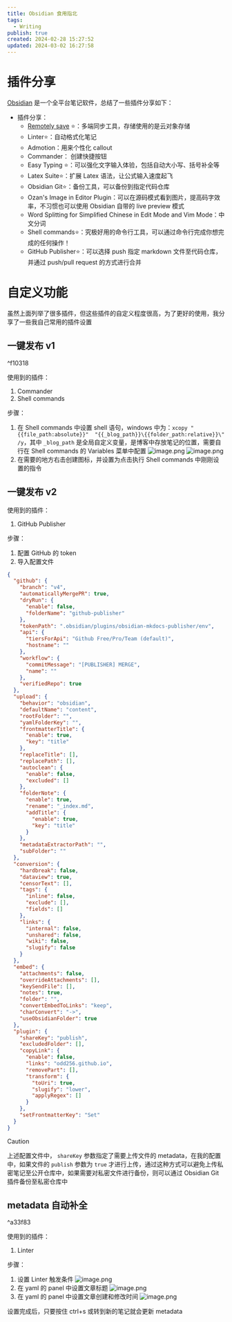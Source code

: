 ```yaml
---
title: Obsidian 食用指北
tags:
  - Writing
publish: true
created: 2024-02-28 15:27:52
updated: 2024-03-02 16:27:58
---
```


# 插件分享

[Obsidian](https://obsidian.md/) 是一个全平台笔记软件，总结了一些插件分享如下：
- 插件分享：
	- [Remotely save](笔记备份与同步.md) ⭐：多端同步工具，存储使用的是云对象存储
	- Linter⭐：自动格式化笔记
	- Admotion：用来个性化 callout
	- Commander： 创建快捷按钮
	- Easy Typing ⭐：可以强化文字输入体验，包括自动大小写、括号补全等
	- Latex Suite⭐：扩展 Latex 语法，让公式输入速度起飞
	- Obsidian Git⭐：备份工具，可以备份到指定代码仓库
	- Ozan's Image in Editor Plugin：可以在源码模式看到图片，提高码字效率，不习惯也可以使用 Obsidian 自带的 live preview 模式
	- Word Splitting for Simplified Chinese in Edit Mode and Vim Mode：中文分词
	- Shell commands⭐：究极好用的命令行工具，可以通过命令行完成你想完成的任何操作！
	- GitHub Publisher⭐：可以选择 push 指定 markdown 文件至代码仓库，并通过 push/pull request 的方式进行合并

# 自定义功能

虽然上面列举了很多插件，但这些插件的自定义程度很高，为了更好的使用，我分享了一些我自己常用的插件设置

## 一键发布 v1

^f10318

使用到的插件：
1. Commander
2. Shell commands

步骤：
1. 在 Shell commands 中设置 shell 语句，windows 中为：`xcopy "{{file_path:absolute}}"  "{{_blog_path}}\{{folder_path:relative}}\" /y`，其中 `_blog_path` 是全局自定义变量，是博客中存放笔记的位置，需要自行在 Shell commands 的 Variables 菜单中配置
	![image.png](https://obsidian-pic-1258776558.cos.ap-nanjing.myqcloud.com/202402281621171.png)
	![image.png](https://obsidian-pic-1258776558.cos.ap-nanjing.myqcloud.com/202402281621963.png)
2. 在需要的地方右击创建图标，并设置为点击执行 Shell commands 中刚刚设置的指令

## 一键发布 v2

使用到的插件：
1. GitHub Publisher

步骤：
1. 配置 GitHub 的 token
2. 导入配置文件
```json
{
  "github": {
    "branch": "v4",
    "automaticallyMergePR": true,
    "dryRun": {
      "enable": false,
      "folderName": "github-publisher"
    },
    "tokenPath": ".obsidian/plugins/obsidian-mkdocs-publisher/env",
    "api": {
      "tiersForApi": "Github Free/Pro/Team (default)",
      "hostname": ""
    },
    "workflow": {
      "commitMessage": "[PUBLISHER] MERGE",
      "name": ""
    },
    "verifiedRepo": true
  },
  "upload": {
    "behavior": "obsidian",
    "defaultName": "content",
    "rootFolder": "",
    "yamlFolderKey": "",
    "frontmatterTitle": {
      "enable": true,
      "key": "title"
    },
    "replaceTitle": [],
    "replacePath": [],
    "autoclean": {
      "enable": false,
      "excluded": []
    },
    "folderNote": {
      "enable": true,
      "rename": "_index.md",
      "addTitle": {
        "enable": true,
        "key": "title"
      }
    },
    "metadataExtractorPath": "",
    "subFolder": ""
  },
  "conversion": {
    "hardbreak": false,
    "dataview": true,
    "censorText": [],
    "tags": {
      "inline": false,
      "exclude": [],
      "fields": []
    },
    "links": {
      "internal": false,
      "unshared": false,
      "wiki": false,
      "slugify": false
    }
  },
  "embed": {
    "attachments": false,
    "overrideAttachments": [],
    "keySendFile": [],
    "notes": true,
    "folder": "",
    "convertEmbedToLinks": "keep",
    "charConvert": "->",
    "useObsidianFolder": true
  },
  "plugin": {
    "shareKey": "publish",
    "excludedFolder": [],
    "copyLink": {
      "enable": false,
      "links": "odd256.github.io",
      "removePart": [],
      "transform": {
        "toUri": true,
        "slugify": "lower",
        "applyRegex": []
      }
    },
    "setFrontmatterKey": "Set"
  }
}
```
> [!caution]
> 上述配置文件中， `shareKey` 参数指定了需要上传文件的 metadata，在我的配置中，如果文件的 `publish` 参数为 `true` 才进行上传，通过这种方式可以避免上传私密笔记至公开仓库中，如果需要对私密文件进行备份，则可以通过 Obsidian Git 插件备份至私密仓库中



## metadata 自动补全

^a33f83

使用到的插件：
1. Linter

步骤：
1. 设置 Linter 触发条件
	![image.png](https://obsidian-pic-1258776558.cos.ap-nanjing.myqcloud.com/202402281631187.png)
2. 在 yaml 的 panel 中设置文章标题
	![image.png](https://obsidian-pic-1258776558.cos.ap-nanjing.myqcloud.com/202402281632734.png)
3. 在 yaml 的 panel 中设置文章创建和修改时间
	![image.png](https://obsidian-pic-1258776558.cos.ap-nanjing.myqcloud.com/202402281633875.png)

设置完成后，只要按住 ctrl+s 或转到新的笔记就会更新 metadata